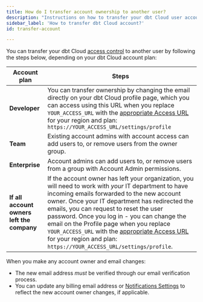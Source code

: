 ```yaml
---
title: How do I transfer account ownership to another user? 
description: "Instructions on how to transfer your dbt Cloud user account to another user"
sidebar_label: 'How to transfer dbt Cloud account?'
id: transfer-account

---
```


You can transfer your dbt Cloud [access control](/docs/collaborate/manage-access/about-access) to another user by following the steps below, depending on your dbt Cloud account plan:

| Account plan| Steps | 
| ------ | ---------- | 
| **Developer** |  You can transfer ownership by changing the email directly on your dbt Cloud profile page, which you can access using this URL when you replace `YOUR_ACCESS_URL` with the [appropriate Access URL](/docs/deploy/regions-ip-addresses) for your region and plan: `https://YOUR_ACCESS_URL/settings/profile` |
| **Team** | Existing account admins with account access can add users to, or remove users from the owner group. | 
| **Enterprise** | Account admins can add users to, or remove users from a group with Account Admin permissions. | 
| **If all account owners left the company** | If the account owner has left your organization, you will need to work with _your_ IT department to have incoming emails forwarded to the new account owner. Once your IT department has redirected the emails, you can request to reset the user password. Once you log in - you can change the email on the Profile page when you replace `YOUR_ACCESS_URL` with the [appropriate Access URL](/docs/deploy/regions-ip-addresses) for your region and plan:  `https://YOUR_ACCESS_URL/settings/profile`. |

When you make any account owner and email changes:

- The new email address _must_ be verified through our email verification process. 
- You can update any billing email address or [Notifications Settings](/docs/deploy/job-notifications) to reflect the new account owner changes, if applicable.
